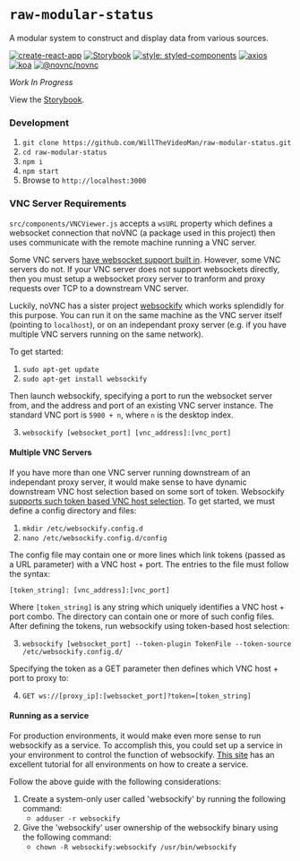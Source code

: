 # `raw-modular-status`

A modular system to construct and display data from various sources.

[//]: # "Begin badges section"

[![create-react-app](https://img.shields.io/badge/npm-create--react--app-brightgreen.svg)](https://www.npmjs.com/package/create-react-app)
[![Storybook](https://cdn.jsdelivr.net/gh/storybookjs/brand@master/badge/badge-storybook.svg)](https://storybook.js.org/)
[![style: styled-components](https://img.shields.io/badge/style-%F0%9F%92%85%20styled--components-orange.svg?colorB=daa357&colorA=db748e)](https://github.com/styled-components/styled-components)
[![axios](https://img.shields.io/badge/npm-axios-brightgreen.svg)](https://www.npmjs.com/package/axios)
[![koa](https://img.shields.io/badge/npm-koa-brightgreen.svg)](https://www.npmjs.com/package/koa)
[![@novnc/novnc](https://img.shields.io/badge/npm-%40novnc%2Fnovnc-brightgreen.svg)](https://www.npmjs.com/package/@novnc/novnc)

[//]: # "End badges section"

_Work In Progress_

View the [Storybook](https://willthevideoman.github.io/raw-modular-status/).

### Development

1. `git clone https://github.com/WillTheVideoMan/raw-modular-status.git`
2. `cd raw-modular-status`
3. `npm i`
4. `npm start`
5. Browse to `http://localhost:3000`

### VNC Server Requirements

`src/components/VNCViewer.js` accepts a `wsURL` property which defines a websocket connection that noVNC (a package used in this project) then uses communicate with the remote machine running a VNC server.

Some VNC servers [have websocket support built in](https://github.com/novnc/noVNC#server-requirements). However, some VNC servers do not. If your VNC server does not support websockets directly, then you must setup a websocket proxy server to tranform and proxy requests over TCP to a downstream VNC server.

Luckily, noVNC has a sister project [websockify](https://github.com/novnc/websockify) which works splendidly for this purpose. You can run it on the same machine as the VNC server itself (pointing to `localhost`), or on an independant proxy server (e.g. if you have multiple VNC servers running on the same network).

To get started:

1. `sudo apt-get update`
2. `sudo apt-get install websockify`

Then launch websockify, specifying a port to run the websocket server from, and the address and port of an existing VNC server instance. The standard VNC port is `5900 + n`, where `n` is the desktop index.

3. `websockify [websocket_port] [vnc_address]:[vnc_port]`

#### Multiple VNC Servers

If you have more than one VNC server running downstream of an independant proxy server, it would make sense to have dynamic downstream VNC host selection based on some sort of token. Websockify [supports such token based VNC host selection](https://github.com/novnc/websockify/wiki/Token-based-target-selection). To get started, we must define a config directory and files:

1. `mkdir /etc/websockify.config.d`
2. `nano /etc/websockify.config.d/config`

The config file may contain one or more lines which link tokens (passed as a URL parameter) with a VNC host + port. The entries to the file must follow the syntax:

`[token_string]: [vnc_address]:[vnc_port]`

Where `[token_string]` is any string which uniquely identifies a VNC host + port combo. The directory can contain one or more of such config files. After defining the tokens, run websockify using token-based host selection:

3. `websockify [websocket_port] --token-plugin TokenFile --token-source /etc/websockify.config.d/`

Specifying the token as a GET parameter then defines which VNC host + port to proxy to:

4. `GET ws://[proxy_ip]:[websocket_port]?token=[token_string]`

#### Running as a service

For production environments, it would make even more sense to run websockify as a service. To accomplish this, you could set up a service in your environment to control the function of websockify. [This site](https://blog.frd.mn/how-to-set-up-proper-startstop-services-ubuntu-debian-mac-windows/) has an excellent tutorial for all environments on how to create a service.

Follow the above guide with the following considerations:

1. Create a system-only user called 'websockify' by running the following command:
   - `adduser -r websockify`
2. Give the 'websockify' user ownership of the websockify binary using the following command:
   - `chown -R websockify:websockify /usr/bin/websockify`
